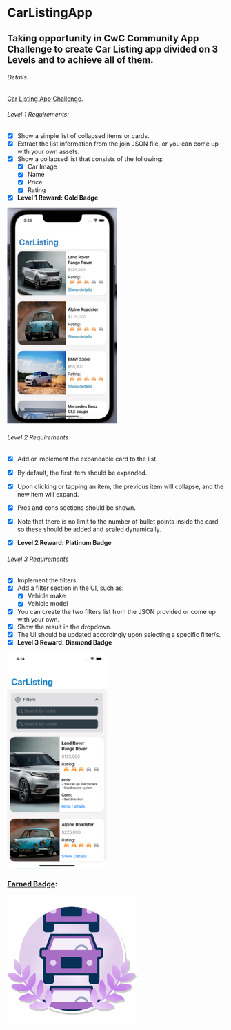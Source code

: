 # CarListingApp

## Taking opportunity in CwC Community App Challenge to create Car Listing app divided on 3 Levels and to achieve all of them.

###### Details:
[Car Listing App Challenge](https://codecrew.codewithchris.com/t/car-listing-app-challenge/19866).

###### Level 1 Requirements:

- [x] Show a simple list of collapsed items or cards.
- [x] Extract the list information from the join JSON file, or you can come up with your own assets.
- [x] Show a collapsed list that consists of the following:
  - [x] Car Image
  - [x] Name
  - [x] Price
  - [x] Rating
- [x] **Level 1 Reward: Gold Badge**

<p align="left">
  <img src="https://github.com/maartinj/CarListingApp/blob/main/Level1Requirements.png" height="500" />
</p>


###### Level 2 Requirements

- [x] Add or implement the expandable card to the list.
- [x] By default, the first item should be expanded.
- [x] Upon clicking or tapping an item, the previous item will collapse, and the new item will expand.
- [x] Pros and cons sections should be shown.
- [x] Note that there is no limit to the number of bullet points inside the card so these should be added and scaled dynamically.
- [x] **Level 2 Reward: Platinum Badge**


###### Level 3 Requirements

- [x] Implement the filters.
- [x] Add a filter section in the UI, such as:
  - [x] Vehicle make
  - [x] Vehicle model
- [x] You can create the two filters list from the JSON provided or come up with your own.
- [x] Show the result in the dropdown.
- [x] The UI should be updated accordingly upon selecting a specific filter/s.
- [x] **Level 3 Reward: Diamond Badge**

<p align="left">
  <img src="https://github.com/maartinj/CarListingApp/blob/main/CarListingAppScreen.png" height="500" />
</p>

### [Earned Badge](https://codecrew.codewithchris.com/badges/113/car-dealer-3-diamond?username=maartin):
<p align="left">
  <img src="https://github.com/maartinj/CarListingApp/blob/main/carDiamondBadge.png" height="300" />
</p>
